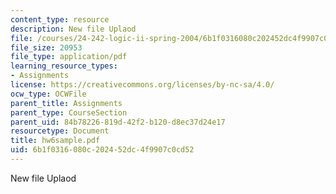```yaml
---
content_type: resource
description: New file Uplaod
file: /courses/24-242-logic-ii-spring-2004/6b1f0316080c202452dc4f9907c0cd52_hw6sample.pdf
file_size: 20953
file_type: application/pdf
learning_resource_types:
- Assignments
license: https://creativecommons.org/licenses/by-nc-sa/4.0/
ocw_type: OCWFile
parent_title: Assignments
parent_type: CourseSection
parent_uid: 84b78226-819d-42f2-b120-d8ec37d24e17
resourcetype: Document
title: hw6sample.pdf
uid: 6b1f0316-080c-2024-52dc-4f9907c0cd52
---
```

New file Uplaod